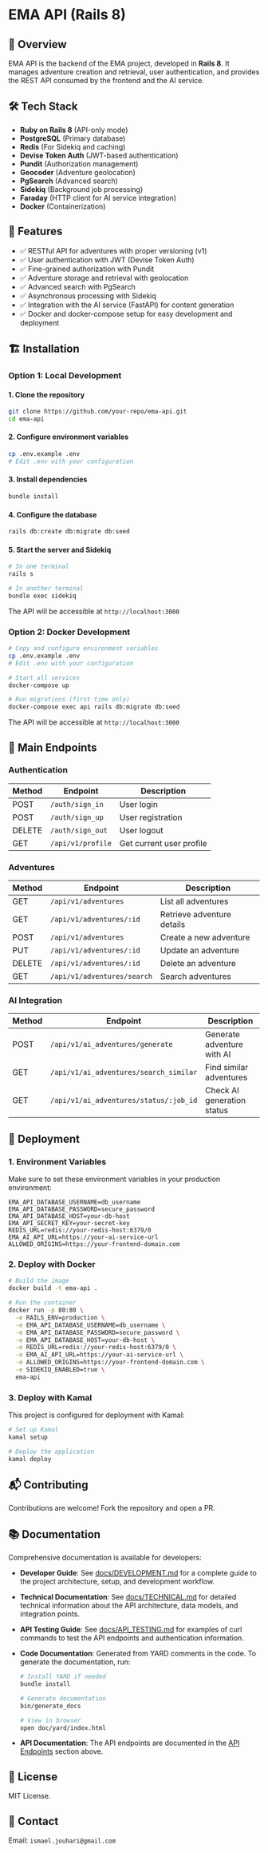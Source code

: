 # EMA API (Rails 8)

## 🚀 Overview

EMA API is the backend of the EMA project, developed in **Rails 8**. It manages adventure creation and retrieval, user authentication, and provides the REST API consumed by the frontend and the AI service.

## 🛠️ Tech Stack

- **Ruby on Rails 8** (API-only mode)
- **PostgreSQL** (Primary database)
- **Redis** (For Sidekiq and caching)
- **Devise Token Auth** (JWT-based authentication)
- **Pundit** (Authorization management)
- **Geocoder** (Adventure geolocation)
- **PgSearch** (Advanced search)
- **Sidekiq** (Background job processing)
- **Faraday** (HTTP client for AI service integration)
- **Docker** (Containerization)

## 📌 Features

- ✅ RESTful API for adventures with proper versioning (v1)
- ✅ User authentication with JWT (Devise Token Auth)
- ✅ Fine-grained authorization with Pundit
- ✅ Adventure storage and retrieval with geolocation
- ✅ Advanced search with PgSearch
- ✅ Asynchronous processing with Sidekiq
- ✅ Integration with the AI service (FastAPI) for content generation
- ✅ Docker and docker-compose setup for easy development and deployment

## 🏗️ Installation

### **Option 1: Local Development**

#### **1. Clone the repository**

```sh
git clone https://github.com/your-repo/ema-api.git
cd ema-api
```

#### **2. Configure environment variables**

```sh
cp .env.example .env
# Edit .env with your configuration
```

#### **3. Install dependencies**

```sh
bundle install
```

#### **4. Configure the database**

```sh
rails db:create db:migrate db:seed
```

#### **5. Start the server and Sidekiq**

```sh
# In one terminal
rails s

# In another terminal
bundle exec sidekiq
```

The API will be accessible at `http://localhost:3000`

### **Option 2: Docker Development**

```sh
# Copy and configure environment variables
cp .env.example .env
# Edit .env with your configuration

# Start all services
docker-compose up

# Run migrations (first time only)
docker-compose exec api rails db:migrate db:seed
```

The API will be accessible at `http://localhost:3000`

## 🔧 Main Endpoints

### Authentication

| Method | Endpoint          | Description              |
| ------ | ----------------- | ------------------------ |
| POST   | `/auth/sign_in`   | User login               |
| POST   | `/auth/sign_up`   | User registration        |
| DELETE | `/auth/sign_out`  | User logout              |
| GET    | `/api/v1/profile` | Get current user profile |

### Adventures

| Method | Endpoint                    | Description                |
| ------ | --------------------------- | -------------------------- |
| GET    | `/api/v1/adventures`        | List all adventures        |
| GET    | `/api/v1/adventures/:id`    | Retrieve adventure details |
| POST   | `/api/v1/adventures`        | Create a new adventure     |
| PUT    | `/api/v1/adventures/:id`    | Update an adventure        |
| DELETE | `/api/v1/adventures/:id`    | Delete an adventure        |
| GET    | `/api/v1/adventures/search` | Search adventures          |

### AI Integration

| Method | Endpoint                               | Description                |
| ------ | -------------------------------------- | -------------------------- |
| POST   | `/api/v1/ai_adventures/generate`       | Generate adventure with AI |
| GET    | `/api/v1/ai_adventures/search_similar` | Find similar adventures    |
| GET    | `/api/v1/ai_adventures/status/:job_id` | Check AI generation status |

## 🚀 Deployment

### **1. Environment Variables**

Make sure to set these environment variables in your production environment:

```
EMA_API_DATABASE_USERNAME=db_username
EMA_API_DATABASE_PASSWORD=secure_password
EMA_API_DATABASE_HOST=your-db-host
EMA_API_SECRET_KEY=your-secret-key
REDIS_URL=redis://your-redis-host:6379/0
EMA_AI_API_URL=https://your-ai-service-url
ALLOWED_ORIGINS=https://your-frontend-domain.com
```

### **2. Deploy with Docker**

```sh
# Build the image
docker build -t ema-api .

# Run the container
docker run -p 80:80 \
  -e RAILS_ENV=production \
  -e EMA_API_DATABASE_USERNAME=db_username \
  -e EMA_API_DATABASE_PASSWORD=secure_password \
  -e EMA_API_DATABASE_HOST=your-db-host \
  -e REDIS_URL=redis://your-redis-host:6379/0 \
  -e EMA_AI_API_URL=https://your-ai-service-url \
  -e ALLOWED_ORIGINS=https://your-frontend-domain.com \
  -e SIDEKIQ_ENABLED=true \
  ema-api
```

### **3. Deploy with Kamal**

This project is configured for deployment with Kamal:

```sh
# Set up Kamal
kamal setup

# Deploy the application
kamal deploy
```

## 📬 Contributing

Contributions are welcome! Fork the repository and open a PR.

## 📚 Documentation

Comprehensive documentation is available for developers:

- **Developer Guide**: See [docs/DEVELOPMENT.md](docs/DEVELOPMENT.md) for a complete guide to the project architecture, setup, and development workflow.

- **Technical Documentation**: See [docs/TECHNICAL.md](docs/TECHNICAL.md) for detailed technical information about the API architecture, data models, and integration points.

- **API Testing Guide**: See [docs/API_TESTING.md](docs/API_TESTING.md) for examples of curl commands to test the API endpoints and authentication information.

- **Code Documentation**: Generated from YARD comments in the code. To generate the documentation, run:

  ```sh
  # Install YARD if needed
  bundle install

  # Generate documentation
  bin/generate_docs

  # View in browser
  open doc/yard/index.html
  ```

- **API Documentation**: The API endpoints are documented in the [API Endpoints](#-main-endpoints) section above.

## 📝 License

MIT License.

## 💬 Contact

Email: `ismael.jouhari@gmail.com`
